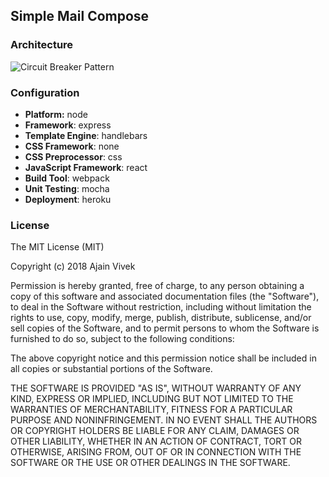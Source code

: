 ## Simple Mail Compose

### Architecture

![Circuit Breaker Pattern](https://i.imgur.com/J0es6pR.png "Circuit Breaker Pattern")

### Configuration

* **Platform:** node
* **Framework**: express
* **Template Engine**: handlebars
* **CSS Framework**: none
* **CSS Preprocessor**: css
* **JavaScript Framework**: react
* **Build Tool**: webpack
* **Unit Testing**: mocha
* **Deployment**: heroku

### License

The MIT License (MIT)

Copyright (c) 2018 Ajain Vivek

Permission is hereby granted, free of charge, to any person obtaining a copy of this software and associated documentation files (the "Software"), to deal in the Software without restriction, including without limitation the rights to use, copy, modify, merge, publish, distribute, sublicense, and/or sell copies of the Software, and to permit persons to whom the Software is furnished to do so, subject to the following conditions:

The above copyright notice and this permission notice shall be included in all copies or substantial portions of the Software.

THE SOFTWARE IS PROVIDED "AS IS", WITHOUT WARRANTY OF ANY KIND, EXPRESS OR IMPLIED, INCLUDING BUT NOT LIMITED TO THE WARRANTIES OF MERCHANTABILITY, FITNESS FOR A PARTICULAR PURPOSE AND NONINFRINGEMENT. IN NO EVENT SHALL THE AUTHORS OR COPYRIGHT HOLDERS BE LIABLE FOR ANY CLAIM, DAMAGES OR OTHER LIABILITY, WHETHER IN AN ACTION OF CONTRACT, TORT OR OTHERWISE, ARISING FROM, OUT OF OR IN CONNECTION WITH THE SOFTWARE OR THE USE OR OTHER DEALINGS IN THE SOFTWARE.
